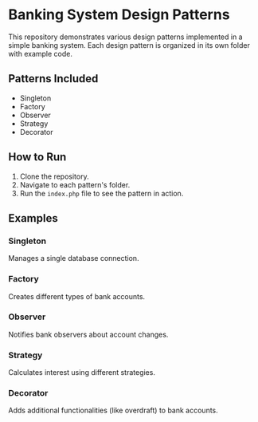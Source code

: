 # Banking System Design Patterns

This repository demonstrates various design patterns implemented in a simple banking system. Each design pattern is organized in its own folder with example code.

## Patterns Included

- Singleton
- Factory
- Observer
- Strategy
- Decorator

## How to Run

1. Clone the repository.
2. Navigate to each pattern's folder.
3. Run the `index.php` file to see the pattern in action.

## Examples

### Singleton
Manages a single database connection.

### Factory
Creates different types of bank accounts.

### Observer
Notifies bank observers about account changes.

### Strategy
Calculates interest using different strategies.

### Decorator
Adds additional functionalities (like overdraft) to bank accounts.
